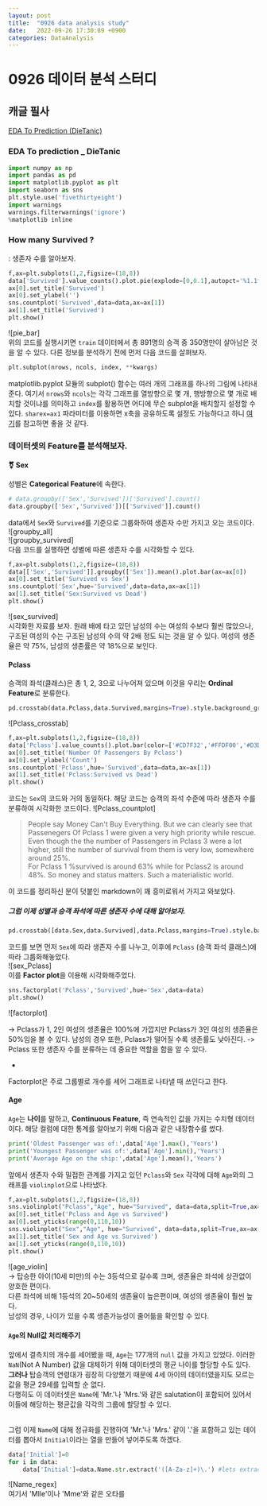 ```yaml
---
layout: post
title:  "0926 data analysis study"
date:   2022-09-26 17:30:09 +0900
categories: DataAnalysis
---
```

# 0926 데이터 분석 스터디

## 캐글 필사 

[EDA To Prediction (DieTanic)](https://www.kaggle.com/code/ash316/eda-to-prediction-dietanic)

### EDA To prediction _ DieTanic
```python
import numpy as np 
import pandas as pd
import matplotlib.pyplot as plt
import seaborn as sns
plt.style.use('fivethirtyeight')
import warnings
warnings.filterwarnings('ignore')
%matplotlib inline
```

### How many Survived ? 
: 생존자 수를 알아보자.
```python
f,ax=plt.subplots(1,2,figsize=(18,8))
data['Survived'].value_counts().plot.pie(explode=[0,0.1],autopct='%1.1f%%',ax=ax[0],shadow=True)
ax[0].set_title('Survived')
ax[0].set_ylabel('')
sns.countplot('Survived',data=data,ax=ax[1])
ax[1].set_title('Survived')
plt.show()
```
![pie_bar] <br/>
위의 코드를 실행시키면 `train` 데이터에서 총 891명의 승객 중 350명만이 살아남은 것을 알 수 있다. 다른 정보를 분석하기 전에 먼저 다음 코드를 살펴보자. 
```python
plt.subplot(nrows, ncols, index, **kwargs)
```

matplotlib.pyplot 모듈의 subplot() 함수는 여러 개의 그래프를 하나의 그림에 나타내준다. 여기서 `nrows`와 `ncols`는 각각 그래프를 열방향으로 몇 개, 행방향으로 몇 개로 배치할 것이냐를 의미하고 `index`를 활용하면 어디에 무슨 subplot을 배치할지 설정할 수 있다. 
`sharex=ax1` 파라미터를 이용하면 x축을 공유하도록 설정도 가능하다고 하니 [여기](https://codetorial.net/matplotlib/subplot.html)를 참고하면 좋을 것 같다.

### 데이터셋의 Feature를 분석해보자.
#### ⚧ Sex 
성별은 **Categorical Feature**에 속한다. 
```python
# data.groupby(['Sex','Survived'])['Survived'].count()
data.groupby(['Sex','Survived'])[['Survived']].count()
```
data에서 `Sex`와 `Survived`를 기준으로 그룹화하여 생존자 수만 가지고 오는 코드이다. <br/>
![groupby_all] <br/>
![groupby_survived] <br/>
다음 코드를 실행하면 성별에 따른 생존자 수를 시각화할 수 있다.
```python
f,ax=plt.subplots(1,2,figsize=(18,8))
data[['Sex','Survived']].groupby(['Sex']).mean().plot.bar(ax=ax[0])
ax[0].set_title('Survived vs Sex')
sns.countplot('Sex',hue='Survived',data=data,ax=ax[1])
ax[1].set_title('Sex:Survived vs Dead')
plt.show()
```
![sex_survived] <br/>
시각화한 자료를 보자. 원래 배에 타고 있던 남성의 수는 여성의 수보다 훨씬 많았으나, 구조된 여성의 수는 구조된 남성의 수의 약 2배 정도 되는 것을 알 수 있다. 여성의 생존율은 약 75%, 남성의 생존률은 약 18%으로 보인다. 


#### Pclass
승객의 좌석(클래스)은 총 1, 2, 3으로 나누어져 있으며 이것을 우리는 **Ordinal Feature**로 분류한다.

```python
pd.crosstab(data.Pclass,data.Survived,margins=True).style.background_gradient(cmap='summer_r')
```
![Pclass_crosstab] <br/>


```python
f,ax=plt.subplots(1,2,figsize=(18,8))
data['Pclass'].value_counts().plot.bar(color=['#CD7F32','#FFDF00','#D3D3D3'],ax=ax[0])
ax[0].set_title('Number Of Passengers By Pclass')
ax[0].set_ylabel('Count')
sns.countplot('Pclass',hue='Survived',data=data,ax=ax[1])
ax[1].set_title('Pclass:Survived vs Dead')
plt.show()
```
코드는 `Sex`의 코드와 거의 동일하다. 해당 코드는 승객의 좌석 수준에 따라 생존자 수를 분류하여 시각화한 코드이다. 
![Pclass_countplot]
> People say Money Can't Buy Everything. But we can clearly see that Passenegers Of Pclass 1 were given a very high priority while rescue. Even though the the number of Passengers in Pclass 3 were a lot higher, still the number of survival from them is very low, somewhere around 25%. <br/> For Pclass 1 %survived is around 63% while for Pclass2 is around 48%. So money and status matters. Such a materialistic world.

이 코드를 정리하신 분이 덧붙인 markdown이 꽤 흥미로워서 가지고 와보았다.

##### 그럼 이제 성별과 승객 좌석에 따른 생존자 수에 대해 알아보자.
```python
pd.crosstab([data.Sex,data.Survived],data.Pclass,margins=True).style.background_gradient(cmap='summer_r')
```
코드를 보면 먼저 `Sex`에 따라 생존자 수를 나누고, 이후에 `Pclass` (승객 좌석 클래스)에 따라 그룹화해놓았다. <br/>
![sex_Pclass] <br/>
이를 **Factor plot**을 이용해 시각화해주었다.
```python
sns.factorplot('Pclass','Survived',hue='Sex',data=data)
plt.show()
```
![factorplot] <br/>

-> Pclass가 1, 2인 여성의 생존율은 100%에 가깝지만 Pclass가 3인 여성의 생존율은 50%임을 볼 수 있다. 남성의 경우 또한, Pclass가 떨어질 수록 생존률도 낮아진다. <nr/>
-> Pclass 또한 생존자 수를 분류하는 데 중요한 역할을 함을 알 수 있다. 
<br/>
+ <br/>
Factorplot은 주로 그룹별로 개수를 세어 그래프로 나타낼 때 쓰인다고 한다.

#### Age
`Age`는 **나이**를 말하고, **Continuous Feature**, 즉 연속적인 값을 가지는 수치형 데이터이다. 해당 컬럼에 대한 통계를 알아보기 위해 다음과 같은 내장함수를 썼다.
```python
print('Oldest Passenger was of:',data['Age'].max(),'Years')
print('Youngest Passenger was of:',data['Age'].min(),'Years')
print('Average Age on the ship:',data['Age'].mean(),'Years')
```
앞에서 생존자 수와 밀접한 관계를 가지고 있던 `Pclass`와 `Sex` 각각에 대해 `Age`와의 그래프를 `violinplot`으로 나타냈다.
```python
f,ax=plt.subplots(1,2,figsize=(18,8))
sns.violinplot("Pclass","Age", hue="Survived", data=data,split=True,ax=ax[0])
ax[0].set_title('Pclass and Age vs Survived')
ax[0].set_yticks(range(0,110,10))
sns.violinplot("Sex","Age", hue="Survived", data=data,split=True,ax=ax[1])
ax[1].set_title('Sex and Age vs Survived')
ax[1].set_yticks(range(0,110,10))
plt.show()
```
![age_violin] <br/>
-> 탑승한 아이(10세 미만)의 수는 3등석으로 갈수록 크며, 생존율은 좌석에 상관없이 양호한 편이다. <br/>
다른 좌석에 비해 1등석의 20~50세의 생존율이 높은편이며, 여성의 생존율이 훨씬 높다. 
<br/>남성의 경우, 나이가 있을 수록 생존가능성이 줄어듦을 확인할 수 있다.

#### `Age`의 Null값 처리해주기
앞에서 결측치의 개수를 세어봤을 때, `Age`는 177개의 `null` 값을 가지고 있었다. 이러한 `NaN`(Not A Number) 값을 대체하기 위해 데이터셋의 평균 나이를 할당할 수도 있다. <br/>
**그러나** 탑승객의 연령대가 굉장히 다양했기 때문에 4세 아이의 데이터였을지도 모르는 값을 평균 29세를 입력할 순 없다. <br/>
다행히도 이 데이터셋은 `Name`에 'Mr.'나 'Mrs.'와 같은 salutation이 포함되어 있어서 이들에 해당하는 평균값을 각각의 그룹에 할당할 수 있다.
<br/>
<br/>

그럼 이제 `Name`에 대해 정규화를 진행하여 'Mr.'나 'Mrs.' 같이 '.'을 포함하고 있는 데이터를 뽑아서 `Initial`이라는 열을 만들어 넣어주도록 하겠다. 
```python
data['Initial']=0
for i in data:
    data['Initial']=data.Name.str.extract('([A-Za-z]+)\.') #lets extract the Salutations
```
![Name_regex] <br/>
여기서 'Mlle'이나 'Mme'와 같은 오타를 


